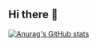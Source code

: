 ## Hi there 👋
[![Anurag's GitHub stats](https://github-readme-stats.vercel.app/api?username=ArtLMT&show_icons=true&theme=dracula)](https://github.com/anuraghazra/github-readme-stats)
<!--
**ArtLMT/ArtLMT** is a ✨ _special_ ✨ repository because its `README.md` (this file) appears on your GitHub profile.

Here are some ideas to get you started:

- 🔭 I’m currently working on ...
- 🌱 I’m currently learning ...
- 👯 I’m looking to collaborate on ...
- 🤔 I’m looking for help with ...
- 💬 Ask me about ...
- 📫 How to reach me: ...
- 😄 Pronouns: ...
- ⚡ Fun fact: ...
-->
